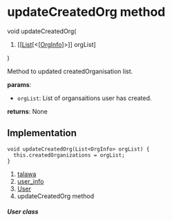 
<div>

# updateCreatedOrg method

</div>


void updateCreatedOrg(

1.  [[[List](https://api.flutter.dev/flutter/dart-core/List-class.html)[\<[[OrgInfo](../../models_organization_org_info/OrgInfo-class.html)]\>]]
    orgList]

)



Method to updated createdOrganisation list.

**params**:

-   `orgList`: List of organsaitions user has created.

**returns**: None



## Implementation

``` language-dart
void updateCreatedOrg(List<OrgInfo> orgList) {
  this.createdOrganizations = orgList;
}
```







1.  [talawa](../../index.html)
2.  [user_info](../../models_user_user_info/)
3.  [User](../../models_user_user_info/User-class.html)
4.  updateCreatedOrg method

##### User class








